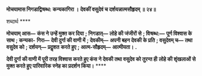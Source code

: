 **मोचयामास निगडाद्विश्रब्ध: कन्यकागिरा ।** **देवकीं वसुदेवं च दर्शयन्नात्मसौहृदम् ॥ २४॥** 

शब्दार्थ **** 

**मोचयाम् आस—** **कंस ने उन्हें मुक्त कर दिया** **; निगडात्—** **लोहे की जंजीरों से** **; विश्रब्ध:—** **पूर्ण विश्वास के साथ** **; कन्यका-** **गिरा—** **देवी दुर्गा की वाणी में** **; देवकीम्—** **अपनी बहन देवकी के प्रति** **; वसुदेवम् च—** **तथा वसुदेव को** **; दर्शयन्—** **प्रदॢशत** **करते हुए** **; आत्म-सौहृदम्—** **आत्मीयता।** **.** 

**देवी दुर्गा की वाणी में पूरी तरह विश्वास करते हुए कंस ने देवकी तथा वसुदेव को तुरन्त ही** **लोहे की शृंखलाओं से मुक्त करते हुए पारिवारिक स्नेह का प्रदर्शन किया।** **** 